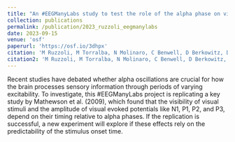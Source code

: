 ```yaml
---
title: "An #EEGManyLabs study to test the role of the alpha phase on visual perception (a replication and new evidence)"
collection: publications
permalink: /publication/2023_ruzzoli_eegmanylabs
date: 2023-09-15
venue: 'osf'
paperurl: 'https://osf.io/3dhpx'
citation: 'M Ruzzoli, M Torralba, N Molinaro, C Benwell, D Berkowitz, D Brignani, L Falciati, L Greenwood, A Harris, C Huber-Huber, B Jack, C Keitel, M Kopčanová, C Madan, K Mathewson, S Mishra, S Mishra, P Morucci, N Myers, N Myers, F Nannetti, S Nara, J Pérez-Navarro, T Ro, N Schaworonkow, J Snyder, S Soto-Faraco, N Srinivasan, D Trübutschek, U Ajmeria, A Zazio, F Mushtaq, Y Pavlov, D Veniero &quot;An #EEGManyLabs study to test the role of the alpha phase on visual perception (a replication and new evidence).&quot; <i>OSF</i>, 2023.'
citation2: 'M Ruzzoli, M Torralba, N Molinaro, C Benwell, D Berkowitz, D Brignani, L Falciati, L Greenwood, A Harris, C Huber-Huber, B Jack, C Keitel, M Kopčanová, C Madan, K Mathewson, S Mishra, S Mishra, P Morucci, N Myers, N Myers, F Nannetti, S Nara, J Pérez-Navarro, T Ro, N Schaworonkow, J Snyder, S Soto-Faraco, N Srinivasan, D Trübutschek, U Ajmeria, A Zazio, F Mushtaq, Y Pavlov, D Veniero. <i>OSF</i>, 2023.'
---
```


Recent studies have debated whether alpha oscillations are crucial for how the brain processes sensory information through periods of varying excitability. To investigate, this #EEGManyLabs project is replicating a key study by Mathewson et al. (2009), which found that the visibility of visual stimuli and the amplitude of visual evoked potentials like N1, P1, P2, and P3, depend on their timing relative to alpha phases. If the replication is successful, a new experiment will explore if these effects rely on the predictability of the stimulus onset time.